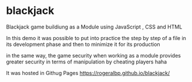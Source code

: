 # blackjack

Blackjack game buildiung as a Module using JavaScript , CSS and HTML

In this demo it was possible to put into practice the step by step of a file in its development phase and then to minimize it for its production

in the same way, the game security when working as a module provides greater security in terms of manipulation by cheating players haha

It was hosted in Githug Pages https://rogeralbp.github.io/blackjack/
